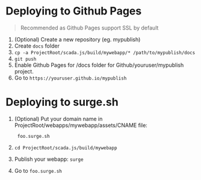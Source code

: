 # Deploying to Github Pages

> Recommended as Github Pages support SSL by default

1. (Optional) Create a new repository (eg. mypublish)
2. Create `docs` folder
3. `cp -a ProjectRoot/scada.js/build/mywebapp/* /path/to/mypublish/docs`
4. `git push`
5. Enable Github Pages for /docs folder for Github/youruser/mypublish project.
6. Go to `https://youruser.github.io/mypublish`

# Deploying to surge.sh

1. (Optional) Put your domain name in ProjectRoot/webapps/mywebapp/assets/CNAME file:

        foo.surge.sh

2. `cd ProjectRoot/scada.js/build/mywebapp`
3. Publish your webapp: `surge`
4. Go to `foo.surge.sh`
